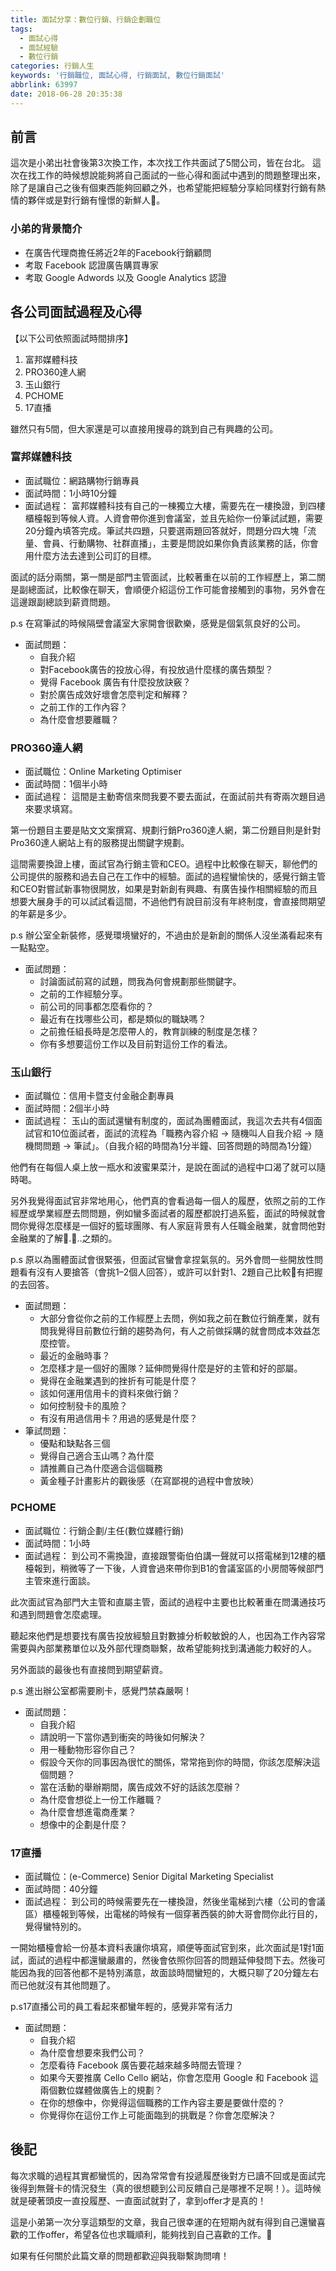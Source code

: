 ```yaml
---
title: 面試分享：數位行銷、行銷企劃職位
tags:
  - 面試心得
  - 面試經驗
  - 數位行銷
categories: 行銷人生
keywords: '行銷職位, 面試心得, 行銷面試, 數位行銷面試'
abbrlink: 63997
date: 2018-06-28 20:35:38
---
```

## 前言
這次是小弟出社會後第3次換工作，本次找工作共面試了5間公司，皆在台北。
這次在找工作的時候想說能夠將自己面試的一些心得和面試中遇到的問題整理出來，除了是讓自己之後有個東西能夠回顧之外，也希望能把經驗分享給同樣對行銷有熱情的夥伴或是對行銷有憧憬的新鮮人。

### 小弟的背景簡介
* 在廣告代理商擔任將近2年的Facebook行銷顧問
* 考取 Facebook 認證廣告購買專家
* 考取 Google Adwords 以及 Google Analytics 認證

## 各公司面試過程及心得
【以下公司依照面試時間排序】
1. 富邦媒體科技
2. PRO360達人網
3. 玉山銀行
4. PCHOME
5. 17直播

雖然只有5間，但大家還是可以直接用搜尋的跳到自己有興趣的公司。

<!--more-->

### 富邦媒體科技
* 面試職位：網路購物行銷專員
* 面試時間：1小時10分鐘
* 面試過程：
富邦媒體科技有自己的一棟獨立大樓，需要先在一樓換證，到四樓櫃檯報到等候人資。人資會帶你進到會議室，並且先給你一份筆試試題，需要20分鐘內填答完成。筆試共四題，只要選兩題回答就好，問題分四大塊「流量、會員、行動購物、社群直播」，主要是問說如果你負責該業務的話，你會用什麼方法去達到公司訂的目標。

面試的話分兩關，第一關是部門主管面試，比較著重在以前的工作經歷上，第二關是副總面試，比較像在聊天，會順便介紹這份工作可能會接觸到的事物，另外會在這邊跟副總談到薪資問題。

p.s 在寫筆試的時候隔壁會議室大家開會很歡樂，感覺是個氣氛良好的公司。

* 面試問題：
	* 自我介紹
	* 對Facebook廣告的投放心得，有投放過什麼樣的廣告類型？
	* 覺得 Facebook 廣告有什麼投放訣竅？
	* 對於廣告成效好壞會怎麼判定和解釋？
	* 之前工作的工作內容？
	* 為什麼會想要離職？

### PRO360達人網
* 面試職位：Online Marketing Optimiser
* 面試時間：1個半小時
* 面試過程：
這間是主動寄信來問我要不要去面試，在面試前共有寄兩次題目過來要求填寫。

第一份題目主要是貼文文案撰寫、規劃行銷Pro360達人網，第二份題目則是針對Pro360達人網站上有的服務提出關鍵字規劃。

這間需要換證上樓，面試官為行銷主管和CEO。過程中比較像在聊天，聊他們的公司提供的服務和過去自己在工作中的經驗。面試的過程蠻愉快的，感覺行銷主管和CEO對嘗試新事物很開放，如果是對新創有興趣、有廣告操作相關經驗的而且想要大展身手的可以試試看這間，不過他們有說目前沒有年終制度，會直接問期望的年薪是多少。

p.s 辦公室全新裝修，感覺環境蠻好的，不過由於是新創的關係人沒坐滿看起來有一點點空。

* 面試問題：
	* 討論面試前寫的試題，問我為何會規劃那些關鍵字。
	* 之前的工作經驗分享。
	* 前公司的同事都怎麼看你的？
	* 最近有在找哪些公司，都是類似的職缺嗎？
	* 之前擔任組長時是怎麼帶人的，教育訓練的制度是怎樣？
	* 你有多想要這份工作以及目前對這份工作的看法。


### 玉山銀行
* 面試職位：信用卡暨支付金融企劃專員
* 面試時間：2個半小時
* 面試過程：
玉山的面試還蠻有制度的，面試為團體面試，我這次去共有4個面試官和10位面試者，面試的流程為「職務內容介紹 -> 隨機叫人自我介紹 -> 隨機問問題 -> 筆試」。（自我介紹的時間為1分半鐘、回答問題的時間為1分鐘）

他們有在每個人桌上放一瓶水和波蜜果菜汁，是說在面試的過程中口渴了就可以隨時喝。

另外我覺得面試官非常地用心，他們真的會看過每一個人的履歷，依照之前的工作經歷或學業經歷去問問題，例如蠻多面試者的履歷都說打過系籃，面試的時候就會問你覺得怎麼樣是一個好的籃球團隊、有人家庭背景有人任職金融業，就會問他對金融業的了解...之類的。

p.s 原以為團體面試會很緊張，但面試官蠻會拿捏氣氛的。另外會問一些開放性問題看有沒有人要搶答（會挑1–2個人回答），或許可以針對1、2題自己比較有把握的去回答。

* 面試問題：
	* 大部分會從你之前的工作經歷上去問，例如我之前在數位行銷產業，就有問我覺得目前數位行銷的趨勢為何，有人之前做採購的就會問成本效益怎麼控管。
	* 最近的金融時事？
	* 怎麼樣才是一個好的團隊？延伸問覺得什麼是好的主管和好的部屬。
	* 覺得在金融業遇到的挫折有可能是什麼？
	* 該如何運用信用卡的資料來做行銷？
	* 如何控制發卡的風險？
	* 有沒有用過信用卡？用過的感覺是什麼？
* 筆試問題：
	* 優點和缺點各三個
	* 覺得自己適合玉山嗎？為什麼
	* 請推薦自己為什麼適合這個職務
	* 黃金種子計畫影片的觀後感（在寫鄙視的過程中會放映）

### PCHOME
* 面試職位：行銷企劃/主任(數位媒體行銷)
* 面試時間：1小時
* 面試過程：
到公司不需換證，直接跟警衛伯伯講一聲就可以搭電梯到12樓的櫃檯報到，稍微等了一下後，人資會過來帶你到B1的會議室區的小房間等候部門主管來進行面談。

此次面試官為部門大主管和直屬主管，面試的過程中主要也比較著重在問溝通技巧和遇到問題會怎麼處理。

聽起來他們是想要找有廣告投放經驗且對數據分析較敏銳的人，也因為工作內容常需要與內部業務單位以及外部代理商聯繫，故希望能夠找到溝通能力較好的人。

另外面談的最後也有直接問到期望薪資。

p.s 進出辦公室都需要刷卡，感覺門禁森嚴啊！

* 面試問題：
	*  自我介紹
	* 請說明一下當你遇到衝突的時後如何解決？
	* 用一種動物形容你自己？
	* 假設今天你的同事因為很忙的關係，常常拖到你的時間，你該怎麼解決這個問題？
	* 當在活動的舉辦期間，廣告成效不好的話該怎麼辦？
	* 為什麼會想從上一份工作離職？
	* 為什麼會想進電商產業？
	* 想像中的企劃是什麼？

### 17直播
* 面試職位：(e-Commerce) Senior Digital Marketing Specialist
* 面試時間：40分鐘
* 面試過程：
到公司的時候需要先在一樓換證，然後坐電梯到六樓（公司的會議區）櫃檯報到等候，出電梯的時候有一個穿著西裝的帥大哥會問你此行目的，覺得蠻特別的。

一開始櫃檯會給一份基本資料表讓你填寫，順便等面試官到來，此次面試是1對1面試，面試的過程中都還蠻嚴肅的，然後會依照你回答的問題延伸發問下去。然後可能因為我的回答他都不是特別滿意，故面談時間蠻短的，大概只聊了20分鐘左右而已他就沒有其他問題了。

p.s17直播公司的員工看起來都蠻年輕的，感覺非常有活力

* 面試問題：
	* 自我介紹
	* 為什麼會想要來我們公司？
	* 怎麼看待 Facebook 廣告要花越來越多時間去管理？
	* 如果今天要推廣 Cello Cello 網站，你會怎麼用 Google 和 Facebook 這兩個數位媒體做廣告上的規劃？
	* 在你的想像中，你覺得這個職務的工作內容主要是要做什麼的？
	* 你覺得你在這份工作上可能面臨到的挑戰是？你會怎麼解決？


## 後記
每次求職的過程其實都蠻慌的，因為常常會有投遞履歷後對方已讀不回或是面試完後得到無聲卡的情況發生（真的很想聽到公司反饋自己是哪裡不足啊！）。這時候就是硬著頭皮一直投履歷、一直面試就對了，拿到offer才是真的！

這是小弟第一次分享這類型的文章，我自己很幸運的在短期內就有得到自己還蠻喜歡的工作offer，希望各位也求職順利，能夠找到自己喜歡的工作。

如果有任何關於此篇文章的問題都歡迎與我聯繫詢問唷！
